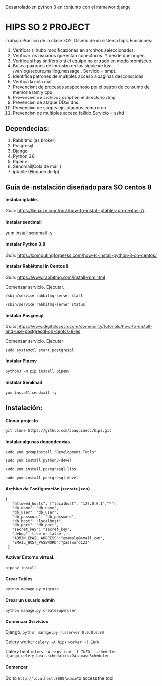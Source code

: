Desarrolado en python 3 en conjunto con el framewor django

# HIPS SO 2 PROJECT
Trabajo Practico de la clase SO2. Diseño de un sistema hips.
Funciones:
1. Verificar si hubo modificaciones en archivos seleccionados.
2. Verificar los usuarios que están conectados. Y desde que origen.
3. Verifica si hay sniffers o si el equipo ha entrado en modo promiscuo.
4. Busca patrones de intrusion en los siguiente los: /var/log/secure,maillog,message . Servicio = smpt.
5. Identifica patrones de multiples acceso a paginas desconocidas
6. Verifica la cola mail
7. Prevenciónt de procesos sospechoso por el patron de consumo de memoria ram y cpu
8. Prevención de archivos script en el directorio /tmp
9. Prevención de ataque DDos dns.
10. Prevención de scripts ejecutandos como cron.
11. Prevención de multiples acceso fallido.Servicio = sshd

## Dependecias:

1. Rabbitmq (as broker)
2. Posgresql
3. Django
4. Python 3.8
5. Pipenv
6. Sendmail(Cola de mail )
7. iptable (Bloqueo de Ip)

## Guia de instalación diseñado para SO centos 8

#### Instalar iptable. 
Guía: https://linuxize.com/post/how-to-install-iptables-on-centos-7/

#### Instalar sendmail
yum install sendmail -y

#### Instalar  Python 3.8
Guía: https://computingforgeeks.com/how-to-install-python-3-on-centos/

#### Instalar  Rabbitmql in Centos 8

Guía: https://www.rabbitmq.com/install-rpm.html

Comenzar servicio. Ejecutar.

 ```
/sbin/service rabbitmq-server start

/sbin/service rabbitmq-server status`
 ```

#### Instalar Posgresql

Guía: https://www.digitalocean.com/community/tutorials/how-to-install-and-use-postgresql-on-centos-8-es

Comenzar servicio. Ejecutar

`sudo systemctl start postgresql`

#### Instalar Pipenv

`python3 -m pip install pipenv`

#### Instalar Sendmail

`yum install sendmail -y`


## Instalación:

#### Clonar projecto

`git clone https://github.com/Joaquinecc/hips.git`

#### Instalar algunas dependencias
 ```
sudo yum groupinstall "Development Tools"

sudo yum install python3-devel

sudo yum install postgresql-libs

sudo yum install postgresql-devel
 ```
#### Archivo de Configuración (secrets.json)
 ```
{
    "allowed_hosts": ["localhost", "127.0.0.1","*"],
    "db_name": "db_name",
    "db_user": "db_user",
    "db_password": "db_password",
    "db_host": "localhost",
    "db_port": "db_port",
    "secret_key": "secret_key",
    "debug": true or false ,
    "ADMIN_EMAIL_ADDRESS":"example@email.com",
    "EMAIL_HOST_PASSWORD":"password123"
  }
 ```
#### Activar Entorno virtual.

`pipenv install`

#### Crear Tables

`python manage.py migrate`

#### Crear un usuario admin

`python manage.py createsuperuser`

#### Comenzar Servicios

Django.
`python manage.py runserver 0.0.0.0:80`

Celery worker
`celery -A hips worker -l INFO`

Calery beat
`celery -A hips beat -l INFO --scheduler django_celery_beat.schedulers:DatabaseScheduler`

#### Comenzar
Go to `http://localhost:8000/admin`to access the tool

